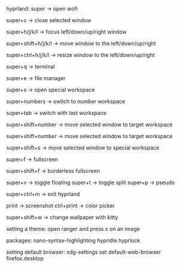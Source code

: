 hyprland: super -> open wofi 

super+c -> close selected window

super+h/j/k/l -> focus left/down/up/right window 

super+shift+h/j/k/l -> move window to the left/down/up/right 

super+ctrl+h/j/k/l -> resize window to the left/down/up/right

super+q -> terminal 

super+e -> file manager

super+s -> open special workspace 

super+numbers -> switch to number workspace

super+tab -> switch with last workspace

super+shift+number -> move selected window to target workspace 

super+shift+number -> move selected window to target workspace 

super+shift+s -> move selected window to special workspace

super+f -> fullscreen 

super+shift+f -> borderless fullscreen

super+v -> toggle floating
super+t -> toggle split
super+p -> pseudo

super+ctrl+m -> exit hyprland

print -> screenshot
ctrl+print -> color picker

super+shift+w -> change wallpaper with kitty

setting a theme: open ranger and press x on an image

packages: nano-syntax-highlighting hypridle hyprlock

setting default browser:
xdg-settings set default-web-browser firefox.desktop
